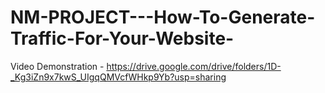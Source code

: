 # NM-PROJECT---How-To-Generate-Traffic-For-Your-Website-

Video Demonstration - https://drive.google.com/drive/folders/1D-_Kg3iZn9x7kwS_UIgqQMVcfWHkp9Yb?usp=sharing
